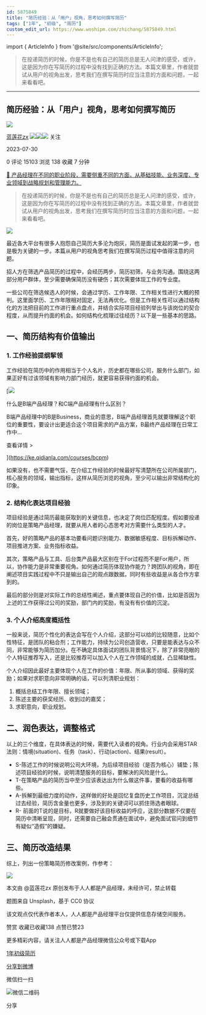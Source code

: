 ```yaml
---
id: 5875849
title: "简历经验：从「用户」视角，思考如何撰写简历"
tags: ["1年", "初级", "简历"]
custom_edit_url: https://www.woshipm.com/zhichang/5875849.html
---
```

import { ArticleInfo } from '@site/src/components/ArticleInfo';

<ArticleInfo
    author="蓝莲花zx"
    authorLink="https://www.woshipm.com/u/723392"
    published="2023-07-30"
    views={15103}
    comments={0}
    collects={138}
/>

> 在投递简历的时候，你是不是也有自己的简历总是无人问津的感受，或许，这是因为你在写简历的过程中没有找到正确的方法。本篇文章里，作者就尝试从用户的视角出发，思考我们在撰写简历时应当注意的方面和问题，一起来看看吧。

---

## 简历经验：从「用户」视角，思考如何撰写简历

[![](https://static.woshipm.com/view/woshipm_api_def_20230629195825_9727.png?imageView2/1/w/72/h/72/q/100)](https://www.woshipm.com/u/723392)

[蓝莲花zx](https://www.woshipm.com/u/723392) ![](https://static.woshipm.com/tag/1121_1@2x.png)![](https://static.woshipm.com/tag/1301_1@2x.png)![](https://static.woshipm.com/tag/2405_1@2x.png) 关注

2023-07-30

0 评论 15103 浏览 138 收藏 7 分钟

[🔗 产品经理在不同的职业阶段，需要侧重不同的方面，从基础技能、业务深度、专业领域到战略规划和管理能力。](https://ke.qidianla.com/courses/90pm)

> 在投递简历的时候，你是不是也有自己的简历总是无人问津的感受，或许，这是因为你在写简历的过程中没有找到正确的方法。本篇文章里，作者就尝试从用户的视角出发，思考我们在撰写简历时应当注意的方面和问题，一起来看看吧。

![](https://image.woshipm.com/2023/04/14/2492d736-da8f-11ed-aeb8-00163e0b5ff3.jpg)

最近各大平台有很多人抱怨自己简历大多沦为炮灰，简历是面试发起的第一步，也是极为关键的一步。本篇从用户的视角思考我们在撰写简历过程中值得注意的问题。

招人方在筛选产品简历的过程中，会经历两步，简历初筛，与业务沟通。围绕这两部分用户群体，至少需要确保简历没有硬伤；其次需要体现工作的专业度。

一些公司在筛选候选人的时候，会通过学历、工作年限、工作相关性进行大概的预判。这里面学历、工作年限相对固定，无法再优化。但是工作相关性可以通过结构化的方法把目前的工作进行重点盘点，并结合实际项目经验列举出与该岗位的契合程度，从而提升约面的机会。如何结构化梳理过往经历？以下是一些基本的思路。

## 一、简历结构有价值输出

### 1\. 工作经验提纲挈领

工作经验在简历中的作用相当于个人名片，历史都在哪些公司，服务什么部门，如果正好有过该领域有影响力部门经历，就更容易获得约面的机会。

[![](https://image.woshipm.com/2023/07/27/6f50fd24-2c7f-11ee-875d-00163e0b5ff3.png)

什么是B端产品经理？和C端产品经理有什么区别？

B端产品经理中的B是Business，商业的意思，B端产品经理首先就要理解这个职位的重要性，要设计出更适合这个项目需求的产品方案，B最终产品经理在日常工作中...

查看详情 >

](https://ke.qidianla.com/courses/bcpm)

如果没有，也不需要气馁，在介绍工作经验的时候最好写清楚所在公司所属部门，核心服务的领域，输出指标，这样从简历浏览的视角，至少可以输出非常结构化的印象。

### 2\. 结构化表达项目经验

项目经验是通过简历最能获取到的关键信息，也决定了岗位匹配程度。假如要投递的岗位是策略产品经理，就要从用人者的心态思考对方需要什么类型的人才。

首先，好的策略产品的基本功要看问题识别能力、数据敏感程度、目标拆解动作、项目推进方案、业务指标收益。

其次，策略产品与工具、后台类产品最大区别在于For过程而不是For用户，所以，协作能力是非常重要视角。如何通过简历体现协作能力？跨团队的视角，即在阐述项目实践过程中不只是输出自己的观点跟数据，同时有些收益是从各合作方拿到的。

最后的部分则是对实际工作的总结性阐述，重点要体现自己的价值，比如是否因为上述的工作获得过公司的奖励，部门内的奖励，有没有有价值的沉淀。

### 3\. 个人介绍高度概括性

一般来说，简历个性化的表达会写在个人介绍，这部分可以给的比较随意，比如个性特征，是团队的粘合剂；工作能力，持续为公司创造营收，只要是能表达与众不同，非常能够为简历加分。在不确定具体面试的团队背景情况下，除了非常亮眼的个人特征推荐写入，还是比较推荐可以加入个人在工作领域的成就，凸显稀缺性。

个人介绍因此最好主要体现个人在工作的价值：年限、所从事的领域、获得的奖励；如果对求职意向非常明确的话，可以列清职业规划：

1.  概括总结工作年限、擅长领域；
2.  陈述主要的获奖经历、收到过的嘉奖；
3.  求职意向，职业规划。

## 二、润色表达，调整格式

以上的三个维度，在具体表达的时候，需要代入读者的视角。行业内会采用STAR法则：情境(situation)、任务（task）、行动(action)、结果(result）。

*   S-陈述工作的时候说明公司大环境，为后续项目经验（是否为核心）铺垫；陈述项目经验的时候，说明清楚服务的目标，要解决的风险是什么。
*   T-在策略产品的简历当中至少应该表达出为什么做这件事，要看的收益有哪些。
*   A-拆解到最细力度的动作，这样做的好处是回忆复盘历史工作项目，沉淀总结过去经验，简历含金量也更多，涉及到的关键词可以抓住筛选者眼球。
*   R- 前面的T说的是目标，R就要做好该目标收益的呼应，这部分数据不仅要在简历中清晰呈现，同时，还需要自己融会贯通在面试中，避免面试官问到细节有疑似“造假”的嫌疑。

## 三、简历改造结果

综上，列出一份策略简历修改案例，作参考：

![](https://image.woshipm.com/2023/07/28/c07afdb2-2cf2-11ee-b419-00163e0b5ff3.png)

本文由 @蓝莲花zx 原创发布于人人都是产品经理，未经许可，禁止转载

题图来自 Unsplash，基于 CC0 协议

该文观点仅代表作者本人，人人都是产品经理平台仅提供信息存储空间服务。

赞赏 收藏已收藏138 点赞已赞23

更多精彩内容，请关注人人都是产品经理微信公众号或下载App

[1年](https://www.woshipm.com/tag/1%e5%b9%b4)[初级](https://www.woshipm.com/tag/%e5%88%9d%e7%ba%a7)[简历](https://www.woshipm.com/tag/%e7%ae%80%e5%8e%86)

[分享到微博](https://service.weibo.com/share/share.php?appkey=2775287854&title=简历经验：从「用户」视角，思考如何撰写简历&url=https://www.woshipm.com/zhichang/5875849.html&pic=https://image.woshipm.com/2023/04/14/2492d736-da8f-11ed-aeb8-00163e0b5ff3.jpg)

微信扫一扫

![微信二维码](https://api.pwmqr.com/qrcode/create/?url=https://www.woshipm.com/zhichang/5875849.html)

分享